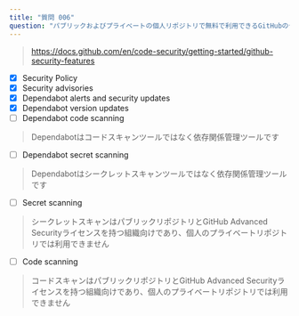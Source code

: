 ```yaml
---
title: "質問 006"
question: "パブリックおよびプライベートの個人リポジトリで無料で利用できるGitHubのセキュリティ機能はどれですか？（4つ選択）"
---
```



> https://docs.github.com/en/code-security/getting-started/github-security-features
- [x] Security Policy
- [x] Security advisories
- [x] Dependabot alerts and security updates
- [x] Dependabot version updates
- [ ] Dependabot code scanning
> Dependabotはコードスキャンツールではなく依存関係管理ツールです
- [ ] Dependabot secret scanning
> Dependabotはシークレットスキャンツールではなく依存関係管理ツールです
- [ ] Secret scanning
> シークレットスキャンはパブリックリポジトリとGitHub Advanced Securityライセンスを持つ組織向けであり、個人のプライベートリポジトリでは利用できません
- [ ] Code scanning
> コードスキャンはパブリックリポジトリとGitHub Advanced Securityライセンスを持つ組織向けであり、個人のプライベートリポジトリでは利用できません